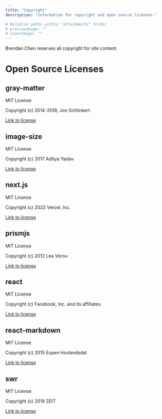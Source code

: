 ```yaml
---
title: "Copyright"
description: "Information for copyright and open source licenses."

# Relative paths within "attachments" folder
# previewImage: ""
# coverImage: ""
---
```


Brendan Chen reserves all copyright for site content.

# Open Source Licenses

<!-- | License Name | License Type | Copyright | Link to License |
|--------------|--------------|-----------|-----------------|
| gray-matter  | MIT License  | Copyright (c) 2014-2018, Jon Schlinkert. | https://github.com/jonschlinkert/gray-matter/blob/master/LICENSE           |
| image-size   | MIT License  | Copyright (c) 2017 Aditya Yadav          | [Link to license](https://github.com/image-size/image-size/blob/main/LICENSE)                |
|              |              |           |                 | -->

## gray-matter
MIT License

Copyright (c) 2014-2018, Jon Schlinkert.

[Link to license](https://github.com/jonschlinkert/gray-matter/blob/master/LICENSE)

## image-size
MIT License

Copyright (c) 2017 Aditya Yadav

[Link to license](https://github.com/image-size/image-size/blob/main/LICENSE)

## next.js
MIT License

Copyright (c) 2022 Vercel, Inc.

[Link to license](https://github.com/vercel/next.js/blob/canary/license.md)

## prismjs
MIT License

Copyright (c) 2012 Lea Verou

[Link to license](https://github.com/PrismJS/prism/blob/master/LICENSE)

## react
MIT License

Copyright (c) Facebook, Inc. and its affiliates.

[Link to license](https://github.com/facebook/react/blob/main/LICENSE)

## react-markdown
MIT License

Copyright (c) 2015 Espen Hovlandsdal

[Link to license](https://github.com/remarkjs/react-markdown/blob/main/license)

## swr
MIT License

Copyright (c) 2019 ZEIT

[Link to license](https://github.com/vercel/swr/blob/main/LICENSE)
